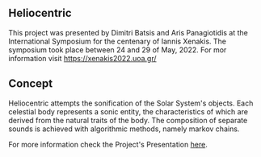 ## Heliocentric
This project was presented by Dimitri Batsis and Aris Panagiotidis at the International Symposium for the centenary of Iannis Xenakis. The symposium took place between 24 and 29 of May, 2022. For mor information visit https://xenakis2022.uoa.gr/

## Concept
Heliocentric attempts the sonification of the Solar System's objects. Each celestial body represents a sonic entity, the characteristics of which are derived from the natural traits of the body. The composition of separate sounds is achieved with algorithmic methods, namely markov chains.

For more information check the Project's Presentation [here](https://github.com/ArisPan/Xenakis-Centenary-International-Symposium/blob/main/Heliocentric/Presentation/Xenakis%20Centenary%20-%20Workshop%20Presentation.pdf).
